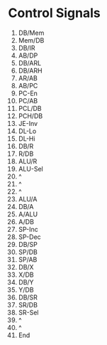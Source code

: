 # Control Signals

1. DB/Mem
1. Mem/DB
1. DB/IR
1. AB/DP
1. DB/ARL
1. DB/ARH
1. AR/AB
1. AB/PC
1. PC-En
1. PC/AB
1. PCL/DB
1. PCH/DB
1. JE-Inv
1. DL-Lo
1. DL-Hi
1. DB/R
1. R/DB
1. ALU/R
1. ALU-Sel
1. ^
1. ^
1. ^
1. ALU/A
1. DB/A
1. A/ALU
1. A/DB
1. SP-Inc
1. SP-Dec
1. DB/SP
1. SP/DB
1. SP/AB
1. DB/X
1. X/DB
1. DB/Y
1. Y/DB
1. DB/SR
1. SR/DB
1. SR-Sel
1. ^
1. ^
1. End